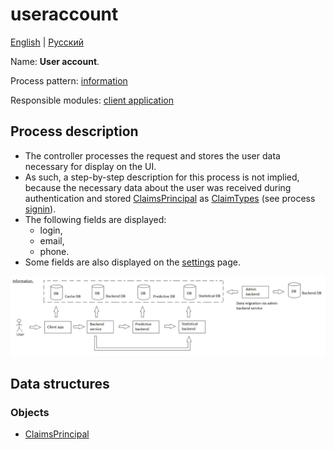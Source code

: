 # useraccount 

[English](useraccount.md) | [Русский](useraccount.ru.md)

Name: **User account**.

Process pattern: [information](../../processpatterns/information.md)

Responsible modules: [client application](../../frontend/customerclient.md)

## Process description

- The controller processes the request and stores the user data necessary for display on the UI.
- As such, a step-by-step description for this process is not implied, because the necessary data about the user was received during authentication and stored [ClaimsPrincipal](https://learn.microsoft.com/en-us/dotnet/api/system.security.claims.claimsprincipal) as [ClaimTypes](https://learn.microsoft.com/en-us/dotnet/api/system.security.claims.claimtypes) (see process [signin](../customer/signin.md)).
- The following fields are displayed:
    - login,
    - email,
    - phone.
- Some fields are also displayed on the [settings](../customer/settings.md) page.

![information_overall](../../img/processpatterns/information_overall.png)

## Data structures

### Objects 

- [ClaimsPrincipal](https://learn.microsoft.com/en-us/dotnet/api/system.security.claims.claimsprincipal)
